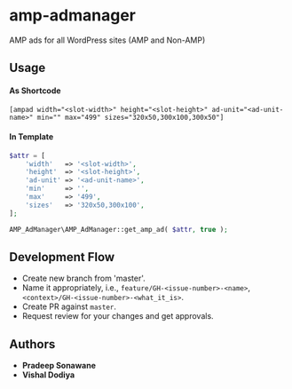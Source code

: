 # amp-admanager
AMP ads for all WordPress sites (AMP and Non-AMP)

## Usage

#### As Shortcode

```
[ampad width="<slot-width>" height="<slot-height>" ad-unit="<ad-unit-name>" min="" max="499" sizes="320x50,300x100,300x50"]
```

#### In Template

```php
$attr = [
    'width'   => '<slot-width>',
    'height'  => '<slot-height>',
    'ad-unit' => '<ad-unit-name>',
    'min'     => '',
    'max'     => '499',
    'sizes'   => '320x50,300x100',
];

AMP_AdManager\AMP_AdManager::get_amp_ad( $attr, true );
```

## Development Flow

* Create new branch from 'master'.
* Name it appropriately, i.e., `feature/GH-<issue-number>-<name>`,`<context>/GH-<issue-number>-<what_it_is>`.
* Create PR against `master`.
* Request review for your changes and get approvals.

## Authors

* **Pradeep Sonawane**
* **Vishal Dodiya**
